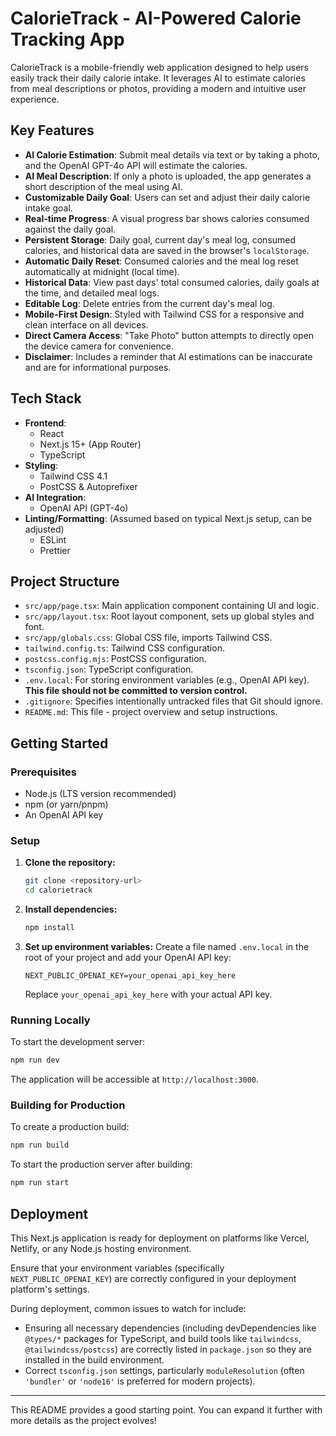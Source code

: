 # CalorieTrack - AI-Powered Calorie Tracking App

CalorieTrack is a mobile-friendly web application designed to help users easily track their daily calorie intake. It leverages AI to estimate calories from meal descriptions or photos, providing a modern and intuitive user experience.

## Key Features

*   **AI Calorie Estimation**: Submit meal details via text or by taking a photo, and the OpenAI GPT-4o API will estimate the calories.
*   **AI Meal Description**: If only a photo is uploaded, the app generates a short description of the meal using AI.
*   **Customizable Daily Goal**: Users can set and adjust their daily calorie intake goal.
*   **Real-time Progress**: A visual progress bar shows calories consumed against the daily goal.
*   **Persistent Storage**: Daily goal, current day's meal log, consumed calories, and historical data are saved in the browser's `localStorage`.
*   **Automatic Daily Reset**: Consumed calories and the meal log reset automatically at midnight (local time).
*   **Historical Data**: View past days' total consumed calories, daily goals at the time, and detailed meal logs.
*   **Editable Log**: Delete entries from the current day's meal log.
*   **Mobile-First Design**: Styled with Tailwind CSS for a responsive and clean interface on all devices.
*   **Direct Camera Access**: "Take Photo" button attempts to directly open the device camera for convenience.
*   **Disclaimer**: Includes a reminder that AI estimations can be inaccurate and are for informational purposes.

## Tech Stack

*   **Frontend**:
    *   React
    *   Next.js 15+ (App Router)
    *   TypeScript
*   **Styling**:
    *   Tailwind CSS 4.1
    *   PostCSS & Autoprefixer
*   **AI Integration**:
    *   OpenAI API (GPT-4o)
*   **Linting/Formatting**: (Assumed based on typical Next.js setup, can be adjusted)
    *   ESLint
    *   Prettier

## Project Structure

*   `src/app/page.tsx`: Main application component containing UI and logic.
*   `src/app/layout.tsx`: Root layout component, sets up global styles and font.
*   `src/app/globals.css`: Global CSS file, imports Tailwind CSS.
*   `tailwind.config.ts`: Tailwind CSS configuration.
*   `postcss.config.mjs`: PostCSS configuration.
*   `tsconfig.json`: TypeScript configuration.
*   `.env.local`: For storing environment variables (e.g., OpenAI API key). **This file should not be committed to version control.**
*   `.gitignore`: Specifies intentionally untracked files that Git should ignore.
*   `README.md`: This file - project overview and setup instructions.

## Getting Started

### Prerequisites

*   Node.js (LTS version recommended)
*   npm (or yarn/pnpm)
*   An OpenAI API key

### Setup

1.  **Clone the repository:**
    ```bash
    git clone <repository-url>
    cd calorietrack 
    ```

2.  **Install dependencies:**
    ```bash
    npm install
    ```

3.  **Set up environment variables:**
    Create a file named `.env.local` in the root of your project and add your OpenAI API key:
    ```plaintext
    NEXT_PUBLIC_OPENAI_KEY=your_openai_api_key_here
    ```
    Replace `your_openai_api_key_here` with your actual API key.

### Running Locally

To start the development server:
```bash
npm run dev
```
The application will be accessible at `http://localhost:3000`.

### Building for Production

To create a production build:
```bash
npm run build
```
To start the production server after building:
```bash
npm run start
```

## Deployment

This Next.js application is ready for deployment on platforms like Vercel, Netlify, or any Node.js hosting environment.

Ensure that your environment variables (specifically `NEXT_PUBLIC_OPENAI_KEY`) are correctly configured in your deployment platform's settings.

During deployment, common issues to watch for include:
*   Ensuring all necessary dependencies (including devDependencies like `@types/*` packages for TypeScript, and build tools like `tailwindcss`, `@tailwindcss/postcss`) are correctly listed in `package.json` so they are installed in the build environment.
*   Correct `tsconfig.json` settings, particularly `moduleResolution` (often `'bundler'` or `'node16'` is preferred for modern projects).

---

This README provides a good starting point. You can expand it further with more details as the project evolves! 